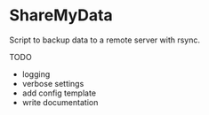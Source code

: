 # ShareMyData
Script to backup data to a remote server with rsync.

TODO
 - logging
 - verbose settings
 - add config template
 - write documentation
